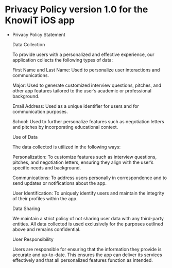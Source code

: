 # Privacy Policy version 1.0 for the KnowiT iOS app

- Privacy Policy Statement

    Data Collection

    To provide users with a personalized and effective experience, our application collects the following types of data:

    First Name and Last Name: Used to personalize user interactions and communications.

    Major: Used to generate customized interview questions, pitches, and other app features tailored to the user’s academic or professional background.

    Email Address: Used as a unique identifier for users and for communication purposes.

    School: Used to further personalize features such as negotiation letters and pitches by incorporating educational context.

    Use of Data

    The data collected is utilized in the following ways:

    Personalization: To customize features such as interview questions, pitches, and negotiation letters, ensuring they align with the user’s specific needs and background.

    Communications: To address users personally in correspondence and to send updates or notifications about the app.

    User Identification: To uniquely identify users and maintain the integrity of their profiles within the app.

    Data Sharing

    We maintain a strict policy of not sharing user data with any third-party entities. All data collected is used exclusively for the purposes outlined above and remains confidential.

    User Responsibility

    Users are responsible for ensuring that the information they provide is accurate and up-to-date. This ensures the app can deliver its services effectively and that all personalized features function as intended.
